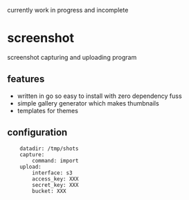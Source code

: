 
currently work in progress and incomplete

screenshot
=============

screenshot capturing and uploading program


features
-------------
- written in go so easy to install with zero dependency fuss
- simple gallery generator which makes thumbnails
- templates for themes

configuration
---------------------------------

        datadir: /tmp/shots
        capture:
            command: import
        upload:
            interface: s3
            access_key: XXX
            secret_key: XXX
            bucket: XXX
